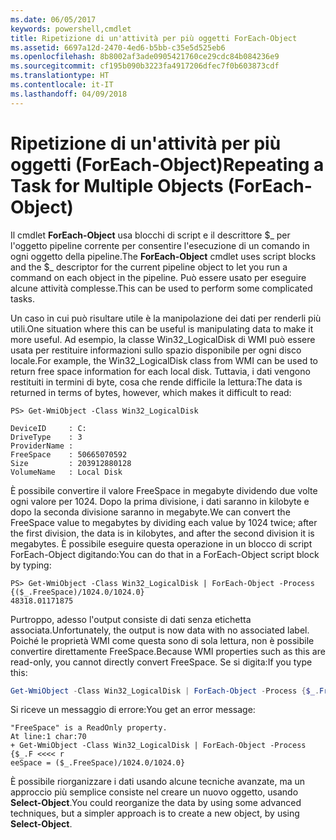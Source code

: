 ```yaml
---
ms.date: 06/05/2017
keywords: powershell,cmdlet
title: Ripetizione di un'attività per più oggetti ForEach-Object
ms.assetid: 6697a12d-2470-4ed6-b5bb-c35e5d525eb6
ms.openlocfilehash: 8b8002af3ade0905421760ce29cdc84b084236e9
ms.sourcegitcommit: cf195b090b3223fa4917206dfec7f0b603873cdf
ms.translationtype: HT
ms.contentlocale: it-IT
ms.lasthandoff: 04/09/2018
---
```

# <a name="repeating-a-task-for-multiple-objects-foreach-object"></a><span data-ttu-id="3410a-103">Ripetizione di un'attività per più oggetti (ForEach-Object)</span><span class="sxs-lookup"><span data-stu-id="3410a-103">Repeating a Task for Multiple Objects (ForEach-Object)</span></span>

<span data-ttu-id="3410a-104">Il cmdlet **ForEach-Object** usa blocchi di script e il descrittore $_ per l'oggetto pipeline corrente per consentire l'esecuzione di un comando in ogni oggetto della pipeline.</span><span class="sxs-lookup"><span data-stu-id="3410a-104">The **ForEach-Object** cmdlet uses script blocks and the $_ descriptor for the current pipeline object to let you run a command on each object in the pipeline.</span></span> <span data-ttu-id="3410a-105">Può essere usato per eseguire alcune attività complesse.</span><span class="sxs-lookup"><span data-stu-id="3410a-105">This can be used to perform some complicated tasks.</span></span>

<span data-ttu-id="3410a-106">Un caso in cui può risultare utile è la manipolazione dei dati per renderli più utili.</span><span class="sxs-lookup"><span data-stu-id="3410a-106">One situation where this can be useful is manipulating data to make it more useful.</span></span> <span data-ttu-id="3410a-107">Ad esempio, la classe Win32_LogicalDisk di WMI può essere usata per restituire informazioni sullo spazio disponibile per ogni disco locale.</span><span class="sxs-lookup"><span data-stu-id="3410a-107">For example, the Win32_LogicalDisk class from WMI can be used to return free space information for each local disk.</span></span> <span data-ttu-id="3410a-108">Tuttavia, i dati vengono restituiti in termini di byte, cosa che rende difficile la lettura:</span><span class="sxs-lookup"><span data-stu-id="3410a-108">The data is returned in terms of bytes, however, which makes it difficult to read:</span></span>

```
PS> Get-WmiObject -Class Win32_LogicalDisk

DeviceID     : C:
DriveType    : 3
ProviderName :
FreeSpace    : 50665070592
Size         : 203912880128
VolumeName   : Local Disk
```

<span data-ttu-id="3410a-109">È possibile convertire il valore FreeSpace in megabyte dividendo due volte ogni valore per 1024. Dopo la prima divisione, i dati saranno in kilobyte e dopo la seconda divisione saranno in megabyte.</span><span class="sxs-lookup"><span data-stu-id="3410a-109">We can convert the FreeSpace value to megabytes by dividing each value by 1024 twice; after the first division, the data is in kilobytes, and after the second division it is megabytes.</span></span> <span data-ttu-id="3410a-110">È possibile eseguire questa operazione in un blocco di script ForEach-Object digitando:</span><span class="sxs-lookup"><span data-stu-id="3410a-110">You can do that in a ForEach-Object script block by typing:</span></span>

```
PS> Get-WmiObject -Class Win32_LogicalDisk | ForEach-Object -Process {($_.FreeSpace)/1024.0/1024.0}
48318.01171875
```

<span data-ttu-id="3410a-111">Purtroppo, adesso l'output consiste di dati senza etichetta associata.</span><span class="sxs-lookup"><span data-stu-id="3410a-111">Unfortunately, the output is now data with no associated label.</span></span> <span data-ttu-id="3410a-112">Poiché le proprietà WMI come questa sono di sola lettura, non è possibile convertire direttamente FreeSpace.</span><span class="sxs-lookup"><span data-stu-id="3410a-112">Because WMI properties such as this are read-only, you cannot directly convert FreeSpace.</span></span> <span data-ttu-id="3410a-113">Se si digita:</span><span class="sxs-lookup"><span data-stu-id="3410a-113">If you type this:</span></span>

```powershell
Get-WmiObject -Class Win32_LogicalDisk | ForEach-Object -Process {$_.FreeSpace = ($_.FreeSpace)/1024.0/1024.0}
```

<span data-ttu-id="3410a-114">Si riceve un messaggio di errore:</span><span class="sxs-lookup"><span data-stu-id="3410a-114">You get an error message:</span></span>

```output
"FreeSpace" is a ReadOnly property.
At line:1 char:70
+ Get-WmiObject -Class Win32_LogicalDisk | ForEach-Object -Process {$_.F <<<< r
eeSpace = ($_.FreeSpace)/1024.0/1024.0}
```

<span data-ttu-id="3410a-115">È possibile riorganizzare i dati usando alcune tecniche avanzate, ma un approccio più semplice consiste nel creare un nuovo oggetto, usando **Select-Object**.</span><span class="sxs-lookup"><span data-stu-id="3410a-115">You could reorganize the data by using some advanced techniques, but a simpler approach is to create a new object, by using **Select-Object**.</span></span>